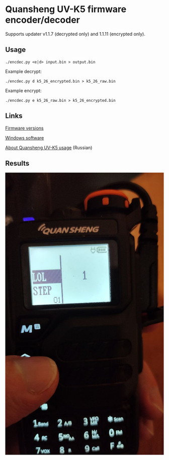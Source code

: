 # Quansheng UV-K5 firmware encoder/decoder

Supports updater v1.1.7 (decrypted only) and 1.1.11 (encrypted only).

## Usage

```
./encdec.py <e|d> input.bin > output.bin
```

Example decrypt:

```
./encdec.py d k5_26_encrypted.bin > k5_26_raw.bin
```

Example encrypt:

```
./encdec.py e k5_26_raw.bin > k5_26_encrypted.bin
```

## Links

[Firmware versions](https://drive.google.com/drive/folders/1GXWjiW0geMiAnVxWpm5rf6OUlXT43ZzB?usp=share_link)

[Windows software](https://drive.google.com/drive/folders/1rpQGXZpt3b9hQrC_2rx-hFjnlO8SdsRb?usp=sharing)

[About Quansheng UV-K5 usage](https://mikhail-yudin.ru/notes/quansheng-uv-k5-opyt-raboty/) (Russian)

## Results

![](.img/photo_2023-05-15_23-30-39.jpg)
